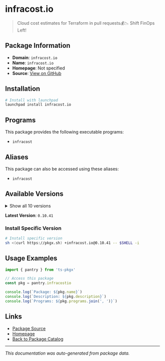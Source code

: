 # infracost.io

> Cloud cost estimates for Terraform in pull requests💰📉 Shift FinOps Left!

## Package Information

- **Domain**: `infracost.io`
- **Name**: `infracost.io`
- **Homepage**: Not specified
- **Source**: [View on GitHub](https://github.com/pkgxdev/pantry/tree/main/projects/infracost.io/package.yml)

## Installation

```bash
# Install with launchpad
launchpad install infracost.io
```

## Programs

This package provides the following executable programs:

- `infracost`

## Aliases

This package can also be accessed using these aliases:

- `infracost`

## Available Versions

<details>
<summary>Show all 10 versions</summary>

- `0.10.41`, `0.10.40`, `0.10.39`, `0.10.38`, `0.10.37`
- `0.10.36`, `0.10.35`, `0.10.34`, `0.10.33`, `0.10.32`

</details>

**Latest Version**: `0.10.41`

### Install Specific Version

```bash
# Install specific version
sh <(curl https://pkgx.sh) +infracost.io@0.10.41 -- $SHELL -i
```

## Usage Examples

```typescript
import { pantry } from 'ts-pkgx'

// Access this package
const pkg = pantry.infracostio

console.log(`Package: ${pkg.name}`)
console.log(`Description: ${pkg.description}`)
console.log(`Programs: ${pkg.programs.join(', ')}`)
```

## Links

- [Package Source](https://github.com/pkgxdev/pantry/tree/main/projects/infracost.io/package.yml)
- [Homepage](#)
- [Back to Package Catalog](../package-catalog.md)

---

*This documentation was auto-generated from package data.*
